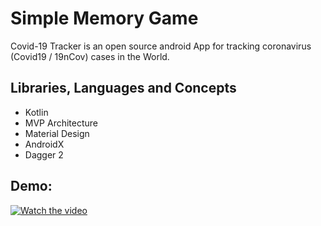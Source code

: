 # Simple Memory Game

Covid-19 Tracker is an open source android App for tracking coronavirus (Covid19 / 19nCov) cases in the World.

## Libraries, Languages and Concepts
- Kotlin
- MVP Architecture
- Material Design
- AndroidX
- Dagger 2


## Demo:
[![Watch the video]()](https://lh3.googleusercontent.com/0NyzNOfn3ZAaAnXeQIot1ItNzt2IgjzeeUx07vAmxsoXydr0Dc5-SJxD6HgMLfXqWbRdA8gn_HFTy0L4jiJN-B7JdMsAUOjkU04AINOPJUaVmTQfHkCXpbOTtwIf7Ip1CYwLTIOVaKs=m18?cpn=ocB3Dl-Mt0M6y9wG&c=WEB_EMBEDDED_PLAYER&cver=20200411)

